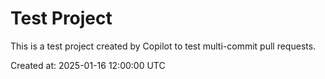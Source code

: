 # Test Project

This is a test project created by Copilot to test multi-commit pull requests.

Created at: 2025-01-16 12:00:00 UTC
